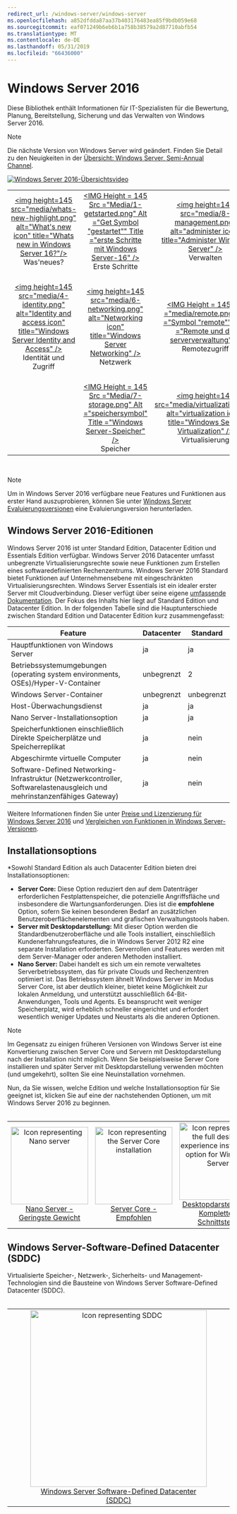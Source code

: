 ```yaml
---
redirect_url: /windows-server/windows-server
ms.openlocfilehash: a852dfdda87aa37b403176483ea85f9bdb059e68
ms.sourcegitcommit: eaf071249b6eb6b1a758b38579a2d87710abfb54
ms.translationtype: MT
ms.contentlocale: de-DE
ms.lasthandoff: 05/31/2019
ms.locfileid: "66436000"
---
```

# <a name="windows-server-2016"></a>Windows Server 2016

Diese Bibliothek enthält Informationen für IT-Spezialisten für die Bewertung, Planung, Bereitstellung, Sicherung und das Verwalten von Windows Server 2016.

> [!Note] 
> Die nächste Version von Windows Server wird geändert. Finden Sie Detail zu den Neuigkeiten in der [Übersicht: Windows Server, Semi-Annual Channel](./get-started/semi-annual-channel-overview.md). 

[![Windows Server 2016-Übersichtsvideo](media/front-page-video.png)](https://www.youtube-nocookie.com/embed/V8oF0JpDzaM)

<table border="0" width="100%" align='center'>
  <tr style="text-align:center;">
    <td align='center' style="width:25%; border:0;">
      <a href="/windows-server/get-started/what-s-new-in-windows-server-2016"> &lt;img height=145 src=&quot;media/whats-new-highlight.png&quot; alt=&quot;What&#39;s new icon&quot; title=&quot;Whats new in Windows Server 16?&quot;/&gt;</a>
        <br/>Was&#39;neues?
    </td>
    <td align='center' style="width:25%; border:0;">
      <a href="/windows-server/get-started/server-basics"> &lt;IMG Height = 145 Src =&quot;Media/1-getstarted.png&quot; Alt =&quot;Get Symbol "gestartet"&quot; Title =&quot;erste Schritte mit Windows Server-16&quot; /&gt;</a>
      <br/>Erste Schritte </td>
    <td align='center' style="width:25%; border:0;">
      <a href="/windows-server/administration/index"> &lt;img height=145 src=&quot;media/8-management.png&quot; alt=&quot;administer icon&quot; title=&quot;Administer Windows Server&quot; /&gt;</a>
      <br/>Verwalten </td>
    <td align='center' style="width:25%; border:0;">
      <a href="/windows-server/failover-clustering/failover-clustering-overview"> &lt;img height=145 src=&quot;media/3-failover.png&quot; alt=&quot;Failover clustering icon&quot; title=&quot;Windows Server Failover clustering&quot; /&gt;</a>
      <br/>Failoverclustering </td>
  </tr>
  <tr style="text-align:center;">
    <td align='center' style="width:25%; border:0;"><br/>
      <a href="/windows-server/identity/identity-and-access"> &lt;img height=145 src=&quot;media/4-identity.png&quot; alt=&quot;Identity and access icon&quot; title=&quot;Windows Server Identity and Access&quot; /&gt;</a>
      <br>Identität und Zugriff </td>
    <td align='center' style="width:25%; border:0;"><br/>
      <a href="/windows-server/networking/networking"> &lt;img height=145 src=&quot;media/6-networking.png&quot; alt=&quot;Networking icon&quot; title=&quot;Windows Server Networking&quot; /&gt; </a>
      <br/>Netzwerk </td>
    <td align='center' style="width:25%; border:0;"><br/>
      <a href="/windows-server/remote/index"> &lt;IMG Height = 145 Src =&quot;media/remote.png&quot; Alt =&quot;Symbol "remote"&quot; Title =&quot;Remote und die serververwaltung&quot; /&gt; </a>
      <br/>Remotezugriff </td>
    <td align='center' style="width:25%; border:0;"><br/>
      <a href="/windows-server/security/security-and-assurance"> &lt;IMG Height = 145 Src =&quot;Media/5-security.png&quot; Alt =&quot;Sicherheitssymbol&quot; Title =&quot;Windows Server-Sicherheit und Zusicherungen&quot; /&gt; </a>
      <br/>Sicherheit und Zusicherungen </td>
  </tr>
  <tr style="text-align:center;">
    <td align='center' style="width:25%; border:0;">&nbsp;</td>
    <td align='center' style="width:25%; border:0;"><br>
      <a href="/windows-server/storage/storage"> &lt;IMG Height = 145 Src =&quot;Media/7-storage.png&quot; Alt =&quot;speichersymbol&quot; Title =&quot;Windows Server-Speicher&quot; /&gt; </a>
      <br/>Speicher </td>
   <td align='center' style="width:25%; border:0;"><br/>
      <a href="/windows-server/virtualization/virtualization"> &lt;img height=145 src=&quot;media/virtualization.png&quot; alt=&quot;virtualization icon&quot; title=&quot;Windows Server Virtualization&quot; /&gt;</a>
      <br/>Virtualisierung </td>
    <td align='center' style="width:25%; border:0;">&nbsp; </td>
  </tr>
</table>

<br/>

> [!Note] 
> Um in Windows Server 2016 verfügbare neue Features und Funktionen aus erster Hand auszuprobieren, können Sie unter [Windows Server Evaluierungsversionen](https://www.microsoft.com/evalcenter/evaluate-windows-server-2016) eine Evaluierungsversion herunterladen. 


## <a name="windows-server-2016-editions"></a>Windows Server 2016-Editionen

Windows Server 2016 ist unter Standard Edition, Datacenter Edition und Essentials Edition verfügbar. Windows Server 2016 Datacenter umfasst unbegrenzte Virtualisierungsrechte sowie neue Funktionen zum Erstellen eines softwaredefinierten Rechenzentrums. Windows Server 2016 Standard bietet Funktionen auf Unternehmensebene mit eingeschränkten Virtualisierungsrechten. Windows Server Essentials ist ein idealer erster Server mit Cloudverbindung. Dieser verfügt über seine eigene [umfassende Dokumentation](https://go.microsoft.com/fwlink/?LinkID=827171). Der Fokus des Inhalts hier liegt auf Standard Edition und Datacenter Edition. In der folgenden Tabelle sind die Hauptunterschiede zwischen Standard Edition und Datacenter Edition kurz zusammengefasst:

|Feature|Datacenter|Standard|  
|-------------------|----------|-----------------------|  
|Hauptfunktionen von Windows Server| ja| ja|
|Betriebssystemumgebungen (operating system environments, OSEs)/Hyper-V-Container|unbegrenzt|   2|
|Windows Server-Container|unbegrenzt|   unbegrenzt|
|Host-Überwachungsdienst| ja| ja|
|Nano Server-Installationsoption| ja| ja|
|Speicherfunktionen einschließlich Direkte Speicherplätze und Speicherreplikat| ja| nein|
|Abgeschirmte virtuelle Computer| ja| nein|
|Software-Defined Networking-Infrastruktur (Netzwerkcontroller, Softwarelastenausgleich und mehrinstanzenfähiges Gateway)| ja| nein|

Weitere Informationen finden Sie unter [Preise und Lizenzierung für Windows Server 2016](https://www.microsoft.com/en-us/cloud-platform/windows-server-pricing) und [Vergleichen von Funktionen in Windows Server-Versionen](https://www.microsoft.com/en-us/cloud-platform/windows-server-comparison).

## <a name="installation-options"></a>Installationsoptions

*Sowohl Standard Edition als auch Datacenter Edition bieten drei Installationsoptionen:

- **Server Core:** Diese Option reduziert den auf dem Datenträger erforderlichen Festplattenspeicher, die potenzielle Angriffsfläche und insbesondere die Wartungsanforderungen. Dies ist die **empfohlene** Option, sofern Sie keinen besonderen Bedarf an zusätzlichen Benutzeroberflächenelementen und grafischen Verwaltungstools haben.
- **Server mit Desktopdarstellung:** Mit dieser Option werden die Standardbenutzeroberfläche und alle Tools installiert, einschließlich Kundenerfahrungsfeatures, die in Windows Server 2012 R2 eine separate Installation erforderten. Serverrollen und Features werden mit dem Server-Manager oder anderen Methoden installiert.
- **Nano Server:** Dabei handelt es sich um ein remote verwaltetes Serverbetriebssystem, das für private Clouds und Rechenzentren optimiert ist. Das Betriebssystem ähnelt Windows Server im Modus Server Core, ist aber deutlich kleiner, bietet keine Möglichkeit zur lokalen Anmeldung, und unterstützt ausschließlich 64-Bit-Anwendungen, Tools und Agents. Es beansprucht weit weniger Speicherplatz, wird erheblich schneller eingerichtet und erfordert wesentlich weniger Updates und Neustarts als die anderen Optionen.

>[!Note]
> Im Gegensatz zu einigen früheren Versionen von Windows Server ist eine Konvertierung zwischen Server Core und Servern mit Desktopdarstellung nach der Installation nicht möglich. Wenn Sie beispielsweise Server Core installieren und später Server mit Desktopdarstellung verwenden möchten (und umgekehrt), sollten Sie eine Neuinstallation vornehmen.


Nun, da Sie wissen, welche Edition und welche Installationsoption für Sie geeignet ist, klicken Sie auf eine der nachstehenden Optionen, um mit Windows Server 2016 zu beginnen.
<br/>
<br/>

<table border="0" width="100%" align='center'>
  <tr style="text-align:center;">
    <td align='center' style="width:33%; border:0;">
      <a  href="/windows-server/get-started/getting-started-with-nano-server"> <img width="175" src="media/nano.png" alt="Icon representing Nano server" title="Nano Server - Geringstes Gewicht" /><br/>Nano Server - <br/>Geringste Gewicht</a>
    </td>
    <td align='center' style="width:33%; border:0;"><a href="/windows-server/get-started/getting-started-with-server-core"> <img width="175" src="media/servercore.png" alt="Icon representing the Server Core installation" title="Server Core - Empfohlen" /><br/>Server Core - <br/>Empfohlen</a></td>
   <td align='center' style="width:33%; border:0;"><a href="/windows-server/get-started/getting-started-with-server-with-desktop-experience"><img width="175" src="media/desktop.png" alt="Icon representing the full desktop experience installation option for Windows Server" title="Desktopdarstellung - Umfassende Benutzererfahrung" /><br/>Desktopdarstellung - <br/>Komplette-Schnittstelle</a></td>
  </tr>
</table>

## <a name="windows-server-software-defined-datacenter-sddc"></a>Windows Server-Software-Defined Datacenter (SDDC)

Virtualisierte Speicher-, Netzwerk-, Sicherheits- und Management-Technologien sind die Bausteine von Windows Server Software-Defined Datacenter (SDDC).
<br/>
<br/>

<table border="0" width="100%" align='center'>
  <tr style="text-align:center;">
    <td align='center' style="width:10%; border:0;"></td>
    <td align='center' style="width:50%; border:0;"><a href="/windows-server/sddc"><img width="400" src="media/sddc/WS16-heading.png" alt="Icon representing SDDC" title="Windows Server-Software-Defined Datacenter (SDDC)" /><br/>Windows Server Software-Defined Datacenter (SDDC)</a></td>
    <td align='center' style="width:10%; border:0;"></td>
  </tr>
</table>
